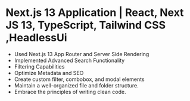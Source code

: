 # Next.js 13 Application | React, Next JS 13, TypeScript, Tailwind CSS ,HeadlessUi

- Used Next.js 13 App Router and Server Side Rendering
- Implemented Advanced Search Functionality
- Filtering Capabilities
- Optimize Metadata and SEO
- Create custom filter, combobox, and modal elements
- Maintain a well-organized file and folder structure.
- Embrace the principles of writing clean code.
